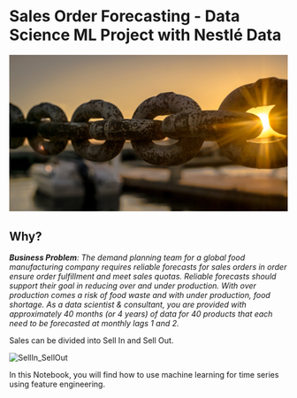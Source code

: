 # Sales Order Forecasting - Data Science ML Project with Nestlé Data

![Demand](graphics/Supply-Chain-image-by-Pexels-Joey-Kyber-119562.jpg)

## Why?
_**Business Problem**: The demand planning team for a global food manufacturing company requires reliable forecasts for sales orders in order ensure order fulfillment and meet sales quotas. Reliable forecasts should support their goal in reducing over and under production. With over production comes a risk of food waste and with under production, food shortage. As a data scientist & consultant, you are provided with approximately 40 months (or 4 years) of data for 40 products that each need to be forecasted at monthly lags 1 and 2.​_


Sales can be divided into Sell In and Sell Out.

![SellIn_SellOut](graphics/02_SellIn_SellOut.png)

In this Notebook, you will find how to use machine learning for time series using feature engineering.